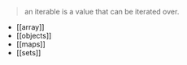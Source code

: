 > an iterable is a value that can be iterated over. 


- [[array]]
- [[objects]]
- [[maps]]
- [[sets]]

